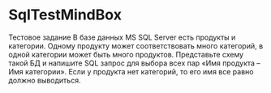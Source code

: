 # SqlTestMindBox
Тестовое задание В базе данных MS SQL Server есть продукты и категории. Одному продукту может соответствовать много категорий, в одной категории может быть много продуктов. Представьте схему такой БД и напишите SQL запрос для выбора всех пар «Имя продукта – Имя категории». Если у продукта нет категорий, то его имя все равно должно выводиться.
